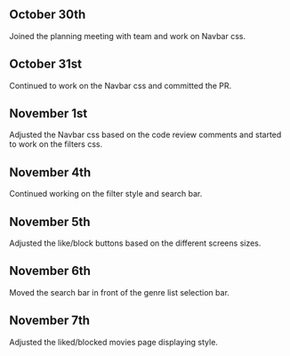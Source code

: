 ## October 30th
Joined the planning meeting with team and work on Navbar css.

## October 31st
Continued to work on the Navbar css and committed the PR.

## November 1st
Adjusted the Navbar css based on the code review comments and started to work on the filters css.

## November 4th
Continued working on the filter style and search bar.

## November 5th
Adjusted the like/block buttons based on the different screens sizes.

## November 6th
Moved the search bar in front of the genre list selection bar.

## November 7th
Adjusted the liked/blocked movies page displaying style.